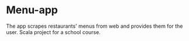 # Menu-app
The app scrapes restaurants' menus from web and provides them for the user. 
Scala project for a school course.

